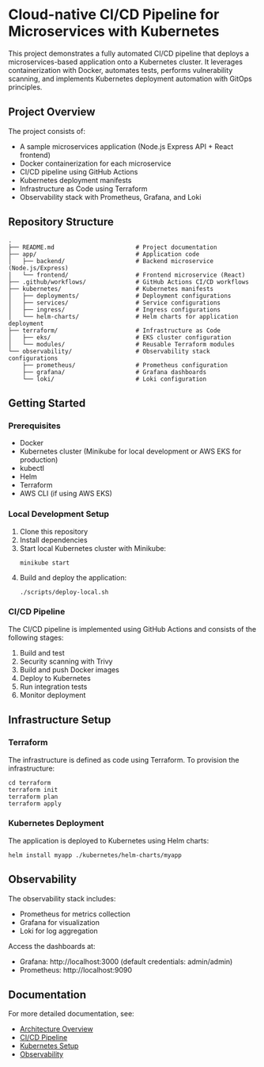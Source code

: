 # Cloud-native CI/CD Pipeline for Microservices with Kubernetes

This project demonstrates a fully automated CI/CD pipeline that deploys a microservices-based application onto a Kubernetes cluster. It leverages containerization with Docker, automates tests, performs vulnerability scanning, and implements Kubernetes deployment automation with GitOps principles.

## Project Overview

The project consists of:
- A sample microservices application (Node.js Express API + React frontend)
- Docker containerization for each microservice
- CI/CD pipeline using GitHub Actions
- Kubernetes deployment manifests
- Infrastructure as Code using Terraform
- Observability stack with Prometheus, Grafana, and Loki

## Repository Structure

```
.
├── README.md                       # Project documentation
├── app/                            # Application code
│   ├── backend/                    # Backend microservice (Node.js/Express)
│   └── frontend/                   # Frontend microservice (React)
├── .github/workflows/              # GitHub Actions CI/CD workflows
├── kubernetes/                     # Kubernetes manifests
│   ├── deployments/                # Deployment configurations
│   ├── services/                   # Service configurations
│   ├── ingress/                    # Ingress configurations
│   └── helm-charts/                # Helm charts for application deployment
├── terraform/                      # Infrastructure as Code
│   ├── eks/                        # EKS cluster configuration
│   └── modules/                    # Reusable Terraform modules
└── observability/                  # Observability stack configurations
    ├── prometheus/                 # Prometheus configuration
    ├── grafana/                    # Grafana dashboards
    └── loki/                       # Loki configuration
```

## Getting Started

### Prerequisites

- Docker
- Kubernetes cluster (Minikube for local development or AWS EKS for production)
- kubectl
- Helm
- Terraform
- AWS CLI (if using AWS EKS)

### Local Development Setup

1. Clone this repository
2. Install dependencies
3. Start local Kubernetes cluster with Minikube:
   ```
   minikube start
   ```
4. Build and deploy the application:
   ```
   ./scripts/deploy-local.sh
   ```

### CI/CD Pipeline

The CI/CD pipeline is implemented using GitHub Actions and consists of the following stages:
1. Build and test
2. Security scanning with Trivy
3. Build and push Docker images
4. Deploy to Kubernetes
5. Run integration tests
6. Monitor deployment

## Infrastructure Setup

### Terraform

The infrastructure is defined as code using Terraform. To provision the infrastructure:

```
cd terraform
terraform init
terraform plan
terraform apply
```

### Kubernetes Deployment

The application is deployed to Kubernetes using Helm charts:

```
helm install myapp ./kubernetes/helm-charts/myapp
```

## Observability

The observability stack includes:
- Prometheus for metrics collection
- Grafana for visualization
- Loki for log aggregation

Access the dashboards at:
- Grafana: http://localhost:3000 (default credentials: admin/admin)
- Prometheus: http://localhost:9090

## Documentation

For more detailed documentation, see:
- [Architecture Overview](docs/architecture.md)
- [CI/CD Pipeline](docs/cicd.md)
- [Kubernetes Setup](docs/kubernetes.md)
- [Observability](docs/observability.md) 